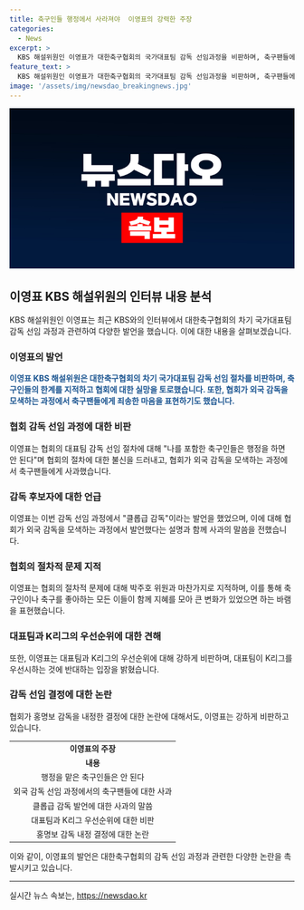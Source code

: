 ```yaml
---
title: 축구인들 행정에서 사라져야  이영표의 강력한 주장
categories:
  - News
excerpt: >
  KBS 해설위원인 이영표가 대한축구협회의 국가대표팀 감독 선임과정을 비판하며, 축구팬들에게 사과했다. 이는 협회가 축구인들의 한계를 보여주고 있다는 것을 지적한 것으로, 외국 감독을 모셔올 것으로 기대하다가 실망했다고 밝혔다. 또한, 감독 후보에 대한 발언으로 협회를 비판하는 것으로 여겨졌지만, 이는 좋은 감독을 기대했지만 실망했다는 것을 나타내는 발언이었다. 또한, 감독 선임 절차에 대한 절차적 문제와 K리그와 대표팀의 우선순위 문제에 대해서도 비판적인 발언을 하며 화제가 되었다.
feature_text: >
  KBS 해설위원인 이영표가 대한축구협회의 국가대표팀 감독 선임과정을 비판하며, 축구팬들에게 사과했다. 이는 협회가 축구인들의 한계를 보여주고 있다는 것을 지적한 것으로, 외국 감독을 모셔올 것으로 기대하다가 실망했다고 밝혔다. 또한, 감독 후보에 대한 발언으로 협회를 비판하는 것으로 여겨졌지만, 이는 좋은 감독을 기대했지만 실망했다는 것을 나타내는 발언이었다. 또한, 감독 선임 절차에 대한 절차적 문제와 K리그와 대표팀의 우선순위 문제에 대해서도 비판적인 발언을 하며 화제가 되었다.
image: '/assets/img/newsdao_breakingnews.jpg'
---
```


<p><img src="/assets/img/newsdao_breakingnews.jpg" alt="bookingtag 속보" /></p>

<h2 data-ke-size="size26">이영표 KBS 해설위원의 인터뷰 내용 분석</h2>

<p data-ke-size="size16">KBS 해설위원인 이영표는 최근 KBS와의 인터뷰에서 대한축구협회의 차기 국가대표팀 감독 선임 과정과 관련하여 다양한 발언을 했습니다. 이에 대한 내용을 살펴보겠습니다.</p>

<h3>이영표의 발언</h3>

<p data-ke-size="size16"><b><span style="color: #1a5490;">이영표 KBS 해설위원은 대한축구협회의 차기 국가대표팀 감독 선임 절차를 비판하며, 축구인들의 한계를 지적하고 협회에 대한 실망을 토로했습니다. 또한, 협회가 외국 감독을 모색하는 과정에서 축구팬들에게 죄송한 마음을 표현하기도 했습니다.</span></b></p>

<h3>협회 감독 선임 과정에 대한 비판</h3>

<p data-ke-size="size16">이영표는 협회의 대표팀 감독 선임 절차에 대해 "나를 포함한 축구인들은 행정을 하면 안 된다"며 협회의 절차에 대한 불신을 드러내고, 협회가 외국 감독을 모색하는 과정에서 축구팬들에게 사과했습니다.</p>

<h3>감독 후보자에 대한 언급</h3>

<p data-ke-size="size16">이영표는 이번 감독 선임 과정에서 "클롭급 감독"이라는 발언을 했었으며, 이에 대해 협회가 외국 감독을 모색하는 과정에서 발언했다는 설명과 함께 사과의 말씀을 전했습니다.</p>

<h3>협회의 절차적 문제 지적</h3>

<p data-ke-size="size16">이영표는 협회의 절차적 문제에 대해 박주호 위원과 마찬가지로 지적하며, 이를 통해 축구인이나 축구를 좋아하는 모든 이들이 함께 지혜를 모아 큰 변화가 있었으면 하는 바램을 표현했습니다.</p>

<h3>대표팀과 K리그의 우선순위에 대한 견해</h3>

<p data-ke-size="size16">또한, 이영표는 대표팀과 K리그의 우선순위에 대해 강하게 비판하며, 대표팀이 K리그를 우선시하는 것에 반대하는 입장을 밝혔습니다.</p>

<h3>감독 선임 결정에 대한 논란</h3>

<p data-ke-size="size16">협회가 홍명보 감독을 내정한 결정에 대한 논란에 대해서도, 이영표는 강하게 비판하고 있습니다.</p>

<table>
  <tr>
    <td style="text-align: center; height: 17px;"><b>이영표의 주장</b></td>
  </tr>
  <tr>
    <td style="text-align: center; height: 17px;"><b>내용</b></td>
  </tr>
  <tr>
    <td style="text-align: center; height: 17px;">행정을 맡은 축구인들은 안 된다</td>
  </tr>
  <tr>
    <td style="text-align: center; height: 17px;">외국 감독 선임 과정에서의 축구팬들에 대한 사과</td>
  </tr>
  <tr>
    <td style="text-align: center; height: 17px;">클롭급 감독 발언에 대한 사과의 말씀</td>
  </tr>
  <tr>
    <td style="text-align: center; height: 17px;">대표팀과 K리그 우선순위에 대한 비판</td>
  </tr>
  <tr>
    <td style="text-align: center; height: 17px;">홍명보 감독 내정 결정에 대한 논란</td>
  </tr>
</table>

<p data-ke-size="size16">이와 같이, 이영표의 발언은 대한축구협회의 감독 선임 과정과 관련한 다양한 논란을 촉발시키고 있습니다.</p>

<hr>
실시간 뉴스 속보는, <a href="https://newsdao.kr" rel="dofollow">https://newsdao.kr</a>


